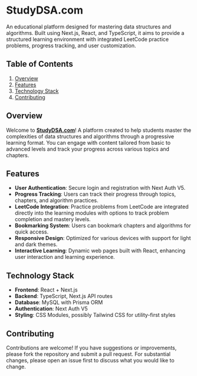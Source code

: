 # StudyDSA.com

An educational platform designed for mastering data structures and algorithms. Built using Next.js, React, and TypeScript, it aims to provide a structured learning environment with integrated LeetCode practice problems, progress tracking, and user customization.

## Table of Contents
1. [Overview](#overview)
2. [Features](#features)
3. [Technology Stack](#technology-stack)
4. [Contributing](#contributing)

## Overview

Welcome to **[StudyDSA.com](https://studydsa.com/)**! A platform created to help students master the complexities of data structures and algorithms through a progressive learning format. You can engage with content tailored from basic to advanced levels and track your progress across various topics and chapters.

## Features

- **User Authentication**: Secure login and registration with Next Auth V5.
- **Progress Tracking**: Users can track their progress through topics, chapters, and algorithm practices.
- **LeetCode Integration**: Practice problems from LeetCode are integrated directly into the learning modules with options to track problem completion and mastery levels.
- **Bookmarking System**: Users can bookmark chapters and algorithms for quick access.
- **Responsive Design**: Optimized for various devices with support for light and dark themes.
- **Interactive Learning**: Dynamic web pages built with React, enhancing user interaction and learning experience.

## Technology Stack

- **Frontend**: React + Next.js
- **Backend**: TypeScript, Next.js API routes
- **Database**: MySQL with Prisma ORM
- **Authentication**: Next Auth V5
- **Styling**: CSS Modules, possibly Tailwind CSS for utility-first styles

## Contributing

Contributions are welcome! If you have suggestions or improvements, please fork the repository and submit a pull request. For substantial changes, please open an issue first to discuss what you would like to change.
